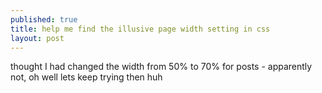 ```yaml
---
published: true
title: help me find the illusive page width setting in css
layout: post
---
```

thought I had changed the width from 50% to 70% for posts - apparently not, oh well lets keep trying then huh